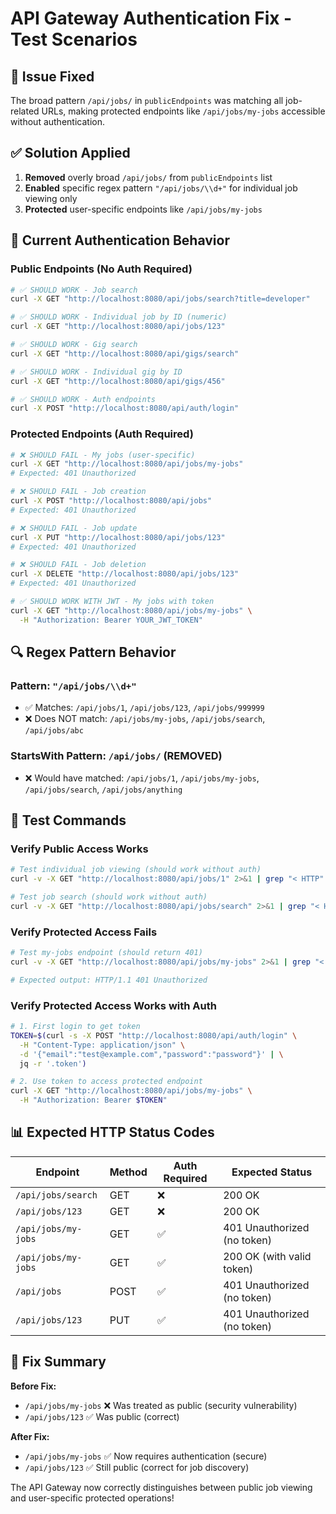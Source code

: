 # API Gateway Authentication Fix - Test Scenarios

## 🔧 **Issue Fixed**
The broad pattern `/api/jobs/` in `publicEndpoints` was matching all job-related URLs, making protected endpoints like `/api/jobs/my-jobs` accessible without authentication.

## ✅ **Solution Applied**
1. **Removed** overly broad `/api/jobs/` from `publicEndpoints` list
2. **Enabled** specific regex pattern `"/api/jobs/\\d+"` for individual job viewing only
3. **Protected** user-specific endpoints like `/api/jobs/my-jobs`

## 🧪 **Current Authentication Behavior**

### **Public Endpoints (No Auth Required)**
```bash
# ✅ SHOULD WORK - Job search
curl -X GET "http://localhost:8080/api/jobs/search?title=developer"

# ✅ SHOULD WORK - Individual job by ID (numeric)  
curl -X GET "http://localhost:8080/api/jobs/123"

# ✅ SHOULD WORK - Gig search
curl -X GET "http://localhost:8080/api/gigs/search"

# ✅ SHOULD WORK - Individual gig by ID
curl -X GET "http://localhost:8080/api/gigs/456"

# ✅ SHOULD WORK - Auth endpoints
curl -X POST "http://localhost:8080/api/auth/login"
```

### **Protected Endpoints (Auth Required)**
```bash
# ❌ SHOULD FAIL - My jobs (user-specific)
curl -X GET "http://localhost:8080/api/jobs/my-jobs"
# Expected: 401 Unauthorized

# ❌ SHOULD FAIL - Job creation
curl -X POST "http://localhost:8080/api/jobs"
# Expected: 401 Unauthorized  

# ❌ SHOULD FAIL - Job update
curl -X PUT "http://localhost:8080/api/jobs/123"
# Expected: 401 Unauthorized

# ❌ SHOULD FAIL - Job deletion
curl -X DELETE "http://localhost:8080/api/jobs/123"
# Expected: 401 Unauthorized

# ✅ SHOULD WORK WITH JWT - My jobs with token
curl -X GET "http://localhost:8080/api/jobs/my-jobs" \
  -H "Authorization: Bearer YOUR_JWT_TOKEN"
```

## 🔍 **Regex Pattern Behavior**

### **Pattern**: `"/api/jobs/\\d+"`
- ✅ Matches: `/api/jobs/1`, `/api/jobs/123`, `/api/jobs/999999`
- ❌ Does NOT match: `/api/jobs/my-jobs`, `/api/jobs/search`, `/api/jobs/abc`

### **StartsWith Pattern**: `/api/jobs/` (REMOVED)
- ❌ Would have matched: `/api/jobs/1`, `/api/jobs/my-jobs`, `/api/jobs/search`, `/api/jobs/anything`

## 🎯 **Test Commands**

### **Verify Public Access Works**
```bash
# Test individual job viewing (should work without auth)
curl -v -X GET "http://localhost:8080/api/jobs/1" 2>&1 | grep "< HTTP"

# Test job search (should work without auth)  
curl -v -X GET "http://localhost:8080/api/jobs/search" 2>&1 | grep "< HTTP"
```

### **Verify Protected Access Fails**
```bash
# Test my-jobs endpoint (should return 401)
curl -v -X GET "http://localhost:8080/api/jobs/my-jobs" 2>&1 | grep "< HTTP"

# Expected output: HTTP/1.1 401 Unauthorized
```

### **Verify Protected Access Works with Auth**
```bash
# 1. First login to get token
TOKEN=$(curl -s -X POST "http://localhost:8080/api/auth/login" \
  -H "Content-Type: application/json" \
  -d '{"email":"test@example.com","password":"password"}' | \
  jq -r '.token')

# 2. Use token to access protected endpoint
curl -X GET "http://localhost:8080/api/jobs/my-jobs" \
  -H "Authorization: Bearer $TOKEN"
```

## 📊 **Expected HTTP Status Codes**

| Endpoint | Method | Auth Required | Expected Status |
|----------|--------|---------------|-----------------|
| `/api/jobs/search` | GET | ❌ | 200 OK |
| `/api/jobs/123` | GET | ❌ | 200 OK |
| `/api/jobs/my-jobs` | GET | ✅ | 401 Unauthorized (no token) |
| `/api/jobs/my-jobs` | GET | ✅ | 200 OK (with valid token) |
| `/api/jobs` | POST | ✅ | 401 Unauthorized (no token) |
| `/api/jobs/123` | PUT | ✅ | 401 Unauthorized (no token) |

## 🎉 **Fix Summary**

**Before Fix:**
- `/api/jobs/my-jobs` ❌ Was treated as public (security vulnerability)
- `/api/jobs/123` ✅ Was public (correct)

**After Fix:**  
- `/api/jobs/my-jobs` ✅ Now requires authentication (secure)
- `/api/jobs/123` ✅ Still public (correct for job discovery)

The API Gateway now correctly distinguishes between public job viewing and user-specific protected operations!
